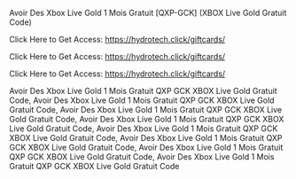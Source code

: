 Avoir Des Xbox Live Gold 1 Mois Gratuit [QXP-GCK] (XBOX Live Gold Gratuit Code)

Click Here to Get Access: https://hydrotech.click/giftcards/

Click Here to Get Access: https://hydrotech.click/giftcards/

Click Here to Get Access: https://hydrotech.click/giftcards/

Avoir Des Xbox Live Gold 1 Mois Gratuit QXP GCK XBOX Live Gold Gratuit Code, Avoir Des Xbox Live Gold 1 Mois Gratuit QXP GCK XBOX Live Gold Gratuit Code, Avoir Des Xbox Live Gold 1 Mois Gratuit QXP GCK XBOX Live Gold Gratuit Code, Avoir Des Xbox Live Gold 1 Mois Gratuit QXP GCK XBOX Live Gold Gratuit Code, Avoir Des Xbox Live Gold 1 Mois Gratuit QXP GCK XBOX Live Gold Gratuit Code, Avoir Des Xbox Live Gold 1 Mois Gratuit QXP GCK XBOX Live Gold Gratuit Code, Avoir Des Xbox Live Gold 1 Mois Gratuit QXP GCK XBOX Live Gold Gratuit Code, Avoir Des Xbox Live Gold 1 Mois Gratuit QXP GCK XBOX Live Gold Gratuit Code
